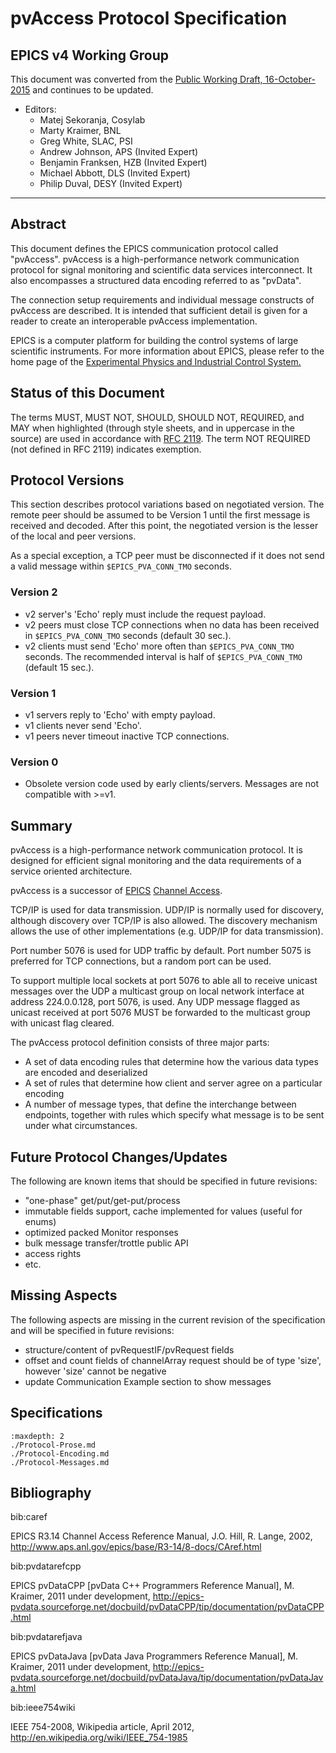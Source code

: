 # pvAccess Protocol Specification

## EPICS v4 Working Group

This document was converted from the
[Public Working Draft, 16-October-2015](https://github.com/epics-base/pvDataWWW/blob/ca3848712682132d67b63c7be0fc63e5b0256f6c/mainPage/pvAccess_Protocol_Specification.html)
and continues to be updated.

  - Editors:
    * Matej Sekoranja, Cosylab
    * Marty Kraimer, BNL
    * Greg White, SLAC, PSI
    * Andrew Johnson, APS (Invited Expert)
    * Benjamin Franksen, HZB (Invited Expert)
    * Michael Abbott, DLS (Invited Expert)
    * Philip Duval, DESY (Invited Expert)

-----

## Abstract

This document defines the EPICS communication protocol called
"pvAccess". pvAccess is a high-performance network communication
protocol for signal monitoring and scientific data services
interconnect. It also encompasses a structured data encoding
referred to as "pvData".

The connection setup requirements and individual message constructs of
pvAccess are described. It is intended that sufficient detail is given
for a reader to create an interoperable pvAccess implementation.

EPICS is a computer platform for building the control systems of large
scientific instruments. For more information about EPICS, please refer
to the home page of the [Experimental Physics and Industrial Control
System.](http://epics-controls.org)

## Status of this Document

The terms MUST, MUST NOT, SHOULD, SHOULD NOT, REQUIRED, and MAY when
highlighted (through style sheets, and in uppercase in the source) are
used in accordance with [RFC 2119](http://www.ietf.org/rfc/rfc2119.txt). 
The term NOT REQUIRED (not defined in RFC 2119) indicates exemption.

## Protocol Versions

This section describes protocol variations based on negotiated version.
The remote peer should be assumed to be Version 1 until the first message is received and decoded.
After this point, the negotiated version is the lesser of the local and peer versions.

As a special exception, a TCP peer must be disconnected if it does not send a valid message within ``$EPICS_PVA_CONN_TMO`` seconds.

### Version 2

 * v2 server's 'Echo' reply must include the request payload.
 * v2 peers must close TCP connections when no data has been received in ``$EPICS_PVA_CONN_TMO`` seconds (default 30 sec.).
 * v2 clients must send 'Echo' more often than ``$EPICS_PVA_CONN_TMO`` seconds.  The recommended interval is half of ``$EPICS_PVA_CONN_TMO`` (default 15 sec.).

### Version 1
 * v1 servers reply to 'Echo' with empty payload.
 * v1 clients never send 'Echo'.
 * v1 peers never timeout inactive TCP connections.

### Version 0
 * Obsolete version code used by early clients/servers.  Messages are not compatible with >=v1.

## Summary

pvAccess is a high-performance network communication protocol. It is
designed for efficient signal monitoring and the data
requirements of a service oriented architecture.

pvAccess is a successor of [EPICS](http://epics-controls.org)
[Channel Access](../internal/ca_protocol.rst).

TCP/IP is used for data transmission. UDP/IP is normally used for
discovery, although discovery over TCP/IP is also allowed. The discovery
mechanism allows the use of other implementations (e.g. UDP/IP for data
transmission).

Port number 5076 is used for UDP traffic by default.
Port number 5075 is preferred for TCP connections, but a random port can be used.

To support multiple local sockets at port 5076 to able all to receive
unicast messages over the UDP a multicast group on local network
interface at address 224.0.0.128, port 5076, is used. Any UDP message
flagged as unicast received at port 5076 MUST be forwarded to the
multicast group with unicast flag cleared.

The pvAccess protocol definition consists of three major parts:

  - A set of data encoding rules that determine how the various data
    types are encoded and deserialized
  - A set of rules that determine how client and server agree on a
    particular encoding
  - A number of message types, that define the interchange between
    endpoints, together with rules which specify what message is to be
    sent under what circumstances.

## Future Protocol Changes/Updates

The following are known items that should be specified in future
revisions:

  - "one-phase" get/put/get-put/process
  - immutable fields support, cache implemented for values (useful for
    enums)
  - optimized packed Monitor responses
  - bulk message transfer/trottle public API
  - access rights
  - etc.

## Missing Aspects

The following aspects are missing in the current revision of the
specification and will be specified in future revisions:

  - structure/content of pvRequestIF/pvRequest fields
  - offset and count fields of channelArray request should be of type
    'size', however 'size' cannot be negative
  - update Communication Example section to show messages

## Specifications

```{toctree}
:maxdepth: 2
./Protocol-Prose.md
./Protocol-Encoding.md
./Protocol-Messages.md
```

## Bibliography

bib:caref

EPICS R3.14 Channel Access Reference Manual, J.O. Hill, R. Lange, 2002,
<http://www.aps.anl.gov/epics/base/R3-14/8-docs/CAref.html>

bib:pvdatarefcpp

EPICS pvDataCPP \[pvData C++ Programmers Reference Manual\], M. Kraimer,
2011 under development,
<http://epics-pvdata.sourceforge.net/docbuild/pvDataCPP/tip/documentation/pvDataCPP.html>

bib:pvdatarefjava

EPICS pvDataJava \[pvData Java Programmers Reference Manual\], M.
Kraimer, 2011 under development,
<http://epics-pvdata.sourceforge.net/docbuild/pvDataJava/tip/documentation/pvDataJava.html>

bib:ieee754wiki

IEEE 754-2008, Wikipedia article, April 2012,
<http://en.wikipedia.org/wiki/IEEE_754-1985>

